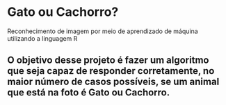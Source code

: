 # Gato ou Cachorro?
Reconhecimento de imagem por meio de aprendizado de máquina utilizando a linguagem R

## O objetivo desse projeto é fazer um algoritmo que seja capaz de responder corretamente, no maior número de casos possíveis, se um animal que está na foto é Gato ou Cachorro.
